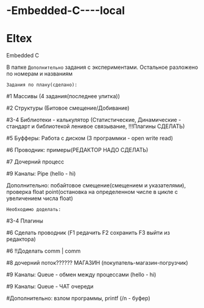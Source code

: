 # -Embedded-C----local
# Eltex
Embedded C

В папке `Дополнительно` задания с экспериментами.
Остальное разложено по номерам и названиям


`Задания по плану(сделано):`

#1 Массивы (4 задания(последнее улитка))

#2 Структуры (Битовое смещение/Добивание)

#3-4 Библиотеки - калькулятор (Статистические, Динамические - стандарт и библиотекой ленивое связывание, !!!Плагины СДЕЛАТЬ)

#5 Буфферы: Работа с диском (3 программки - open write read)

#6 Проводник: примеры(РЕДАКТОР НАДО СДЕЛАТЬ)

#7 Дочерний процесс

#9 Каналы: Pipe (hello - hi)


Дополнительно: побайтовое смещение(смещением и указателями), проверка float point(остановка на определенном числе в цикле с увеличением числа float)



`Необходимо доделать:`

#3-4 Плагины


#6 Сделать проводник (F1 редачить F2 сохранить F3 выйти из редактора)

#6 !!Доделать comm | comm


#8 дочерний поток?????? МАГАЗИН (покупатель-магазин-погрузчик)

#9 Каналы: Queue - обмен между процессами (hello - hi)

#9 Каналы: Queue - ЧАТ очереди

#Дополнительно: взлом программы, printf (/n - буфер)


